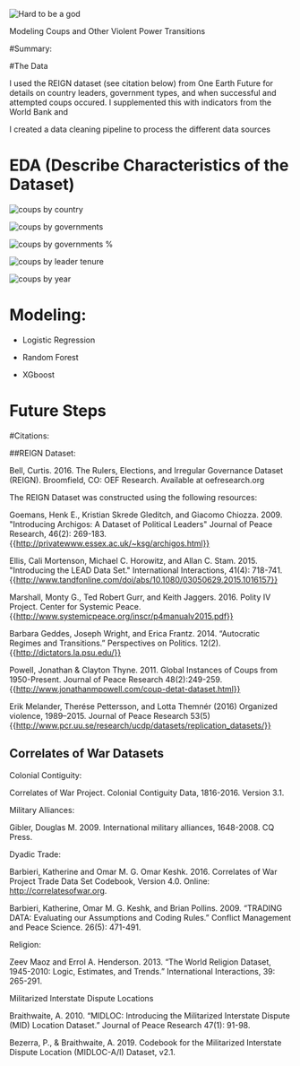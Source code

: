 ![Hard to be a god](images/misc/pateras.png)

Modeling Coups and Other Violent Power Transitions

#Summary:

#The Data

I used the REIGN dataset (see citation below) from One Earth Future for details on country leaders, government types, and when successful and attempted coups occured. I supplemented this with indicators from the World Bank and 

I created a data cleaning pipeline to process the different data sources

# EDA (Describe Characteristics of the Dataset)

![coups by country](images/coupsbycountry.png)

![coups by governments](images/coupsbygovttotal.png)

![coups by governments %](images/coupsbygovtpercent.png)

![coups by leader tenure](images/coupsbyleadertenure.png)

![coups by year](images/coupsyearly.png)




# Modeling: 

- Logistic Regression

- Random Forest

- XGboost

# Future Steps



#Citations:

##REIGN Dataset:

Bell, Curtis. 2016. The Rulers, Elections, and Irregular Governance Dataset (REIGN). Broomfield, CO: OEF Research. Available at oefresearch.org

The REIGN Dataset was constructed using the following resources:

Goemans, Henk E., Kristian Skrede Gleditch, and Giacomo Chiozza. 2009. "Introducing Archigos: A Dataset of Political Leaders" Journal of Peace Research, 46(2): 269-183. {{http://privatewww.essex.ac.uk/~ksg/archigos.html}}

Ellis, Cali Mortenson, Michael C. Horowitz, and Allan C. Stam. 2015. "Introducing the LEAD Data Set." International Interactions, 41(4): 718-741. {{http://www.tandfonline.com/doi/abs/10.1080/03050629.2015.1016157}}

Marshall, Monty G., Ted Robert Gurr, and Keith Jaggers. 2016. Polity IV Project. Center for Systemic Peace. {{http://www.systemicpeace.org/inscr/p4manualv2015.pdf}}

Barbara Geddes, Joseph Wright, and Erica Frantz. 2014. “Autocratic Regimes and Transitions.” Perspectives on Politics. 12(2).{{http://dictators.la.psu.edu/}}

Powell, Jonathan & Clayton Thyne. 2011. Global Instances of Coups from 1950-Present. Journal of Peace Research 48(2):249-259.{{http://www.jonathanmpowell.com/coup-detat-dataset.html}}

Erik Melander, Therése Pettersson, and Lotta Themnér (2016) Organized violence, 1989–2015. Journal of Peace Research 53(5) {{http://www.pcr.uu.se/research/ucdp/datasets/replication_datasets/}}

## Correlates of War Datasets

Colonial Contiguity:

Correlates of War Project. Colonial Contiguity Data, 1816-2016. Version 3.1. 

Military Alliances:

Gibler, Douglas M. 2009. International military alliances, 1648-2008. CQ Press.  

Dyadic Trade:

Barbieri, Katherine and Omar M. G. Omar Keshk. 2016. Correlates of War Project Trade Data Set Codebook, Version 4.0. Online: http://correlatesofwar.org. 

Barbieri, Katherine, Omar M. G. Keshk, and Brian Pollins. 2009. “TRADING DATA: Evaluating our Assumptions and Coding Rules.” Conflict Management and Peace Science. 26(5): 471-491.

Religion: 

 Zeev Maoz and Errol A. Henderson. 2013. “The World Religion Dataset, 1945-2010: Logic, Estimates, and Trends.” International Interactions, 39: 265-291. 

Militarized Interstate Dispute Locations

 Braithwaite, A. 2010. “MIDLOC: Introducing the Militarized Interstate Dispute (MID) Location Dataset.” Journal of Peace Research 47(1): 91-98.

Bezerra, P., & Braithwaite, A. 2019. Codebook for the Militarized Interstate Dispute Location (MIDLOC-A/I) Dataset, v2.1.
